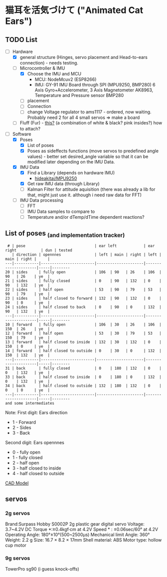 # 猫耳を活気づけて ("Animated Cat Ears")

## TODO List
- [ ] Hardware 
  - [x] general structure (Hinges, servo placement and Head-to-ears connection) - needs testing.
  - [ ] Microcontroller & IMU
    - [x] Choose the IMU and MCU 
      - MCU: NodeMcuv2 (ESP8266)
      - IMU: GY-91 IMU Board through SPI (MPU9250, BMP280) 6 Axis Gyro+Accelerometer, 3 Axis Magnetometer AK8963, Temperature and Pressure sensor BMP280
    - [ ] placement
    - [ ] Connection
    - [ ] change Voltage regulator to ams1117 - ordered, now waiting. Probably need 2 for all 4 small servos => make a board
  - [ ] Fluff (Fur) - [this?](https://www.amazon.de/WLLHYF-zotteligen-flauschige-Stuhlabdeckung-Weihnachten/dp/B0BJKKF45H) (a combination of white & black? pink insides?) how to attach?

- [ ] Software
  - [x] Poses 
    - [x] List of poses 
    - [x] Poses as sideffects functions (move servos to predefined angle values) - better set desired_angle variable so that it can be modified later depending on the IMU Data.
  - [x] IMU Data
    - [x] Find a Library (depends on hardware IMU)
      - [hideakitai/MPU9250](https://github.com/hideakitai/MPU9250)
    - [x] Get raw IMU data (through Library)
    - [ ] Kalman Filter for attitude aquisition (there was already a lib for that, might just use it. although i need raw data for FFT)
  - [ ] IMU Data processing
    - [ ] FFT
    - [ ] IMU Data samples to compare to
    - [ ] Temperature and/or dTemp/dTime dependent reactions?

## List of poses <sub>(and implementation tracker)</sub>
```
 # | pose                               | ear left            | ear right           | dun | tested
   | direction | opennnes               | left | main | right | left | main | right |     |
---|-----------|------------------------|---------------------|---------------------|-----|--------
20 | sides     | fully open             | 106  | 90   | 26    | 106  | 90   | 26    | ye  |
21 | sides     | fully closed           | 0    | 90   | 132   | 0    | 90   | 132   | ye  |
22 | sides     | half open              | 53   | 90   | 79    | 53   | 90   | 79    | ye  |
23 | sides     | half closed to forward | 132  | 90   | 132   | 0    | 90   | 0     | ye  |
24 | sides     | half closed to back    | 0    | 90   | 0     | 132  | 90   | 132   | ye  |
---|-----------|------------------------|---------------------|---------------------|-----|--------
10 | forward   | fully open             | 106  | 30   | 26    | 106  | 150  | 26    | ye  |
12 | forward   | half open              | 53   | 30   | 79    | 53   | 150  | 79    | ye  |
13 | forward   | half closed to inside  | 132  | 30   | 132   | 0    | 150  | 0     | ye  |
14 | forward   | half closed to outside | 0    | 30   | 0     | 132  | 150  | 132   | ye  |
---|-----------|------------------------|---------------------|---------------------|-----|--------
31 | back      | fully closed           | 0    | 180  | 132   | 0    | 0    | 132   | ye  |
33 | back      | half closed to inside  | 0    | 180  | 0     | 132  | 0    | 132   | ye  |
34 | back      | half closed to outside | 132  | 180  | 132   | 0    | 0    | 0     | ye  |
---|-----------|------------------------|---------------------|---------------------|-----|--------
and some intermediates
```
Note:
First digit: Ears direction
  - 1 - Forward
  - 2 - Sides 
  - 3 - Back

Second digit: Ears opennnes
  - 0 - fully open 
  - 1 - fully closed
  - 2 - half open
  - 3 - half closed to inside
  - 4 - half closed to outside

[CAD Model](https://cad.onshape.com/documents/12e9aba77e87c6321bec619e/w/794df45025b857e20fcdd77e/e/3349def638c04338ac328868?renderMode=0&uiState=658ed7810e636f5b707b00f6)

## servos

### 2g servos
Brand:Surpass Hobby
S0002P 2g plastic gear digital servo
Voltage: 3.7\~4.2V DC
Torque *:≥0.4kgf·cm at 4.2V
Speed * : ≤0.06sec/60° at 4.2V
Operating Angle: 180°±10°(500\~2500μs)
Mechanical limit Angle: 360°
Weight: 2.2 g
Size: 16.7 × 8.2 × 17mm
Shell material: ABS
Motor type: hollow cup motor

### 9g servos
TowerPro sg90 (i guess knock-offs)
